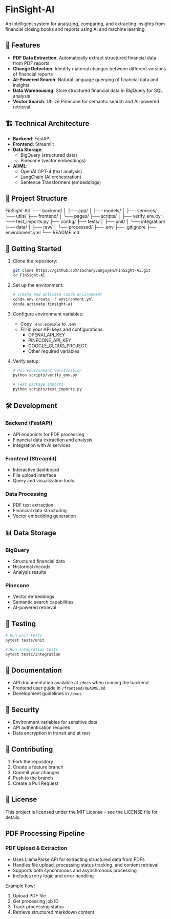 # FinSight-AI

An intelligent system for analyzing, comparing, and extracting insights from financial closing books and reports using AI and machine learning.

## 🎯 Features

- **PDF Data Extraction**: Automatically extract structured financial data from PDF reports
- **Change Detection**: Identify material changes between different versions of financial reports
- **AI-Powered Search**: Natural language querying of financial data and insights
- **Data Warehousing**: Store structured financial data in BigQuery for SQL analysis
- **Vector Search**: Utilize Pinecone for semantic search and AI-powered retrieval

## 🏗️ Technical Architecture

- **Backend**: FastAPI
- **Frontend**: Streamlit
- **Data Storage**: 
  - BigQuery (structured data)
  - Pinecone (vector embeddings)
- **AI/ML**: 
  - OpenAI GPT-4 (text analysis)
  - LangChain (AI orchestration)
  - Sentence Transformers (embeddings)

## 📁 Project Structure

FinSight-AI/
├── backend/
│   ├── app/
│   ├── models/
│   ├── services/
│   └── utils/
├── frontend/
│   └── pages/
├── scripts/
│   ├── verify_env.py
│   └── test_imports.py
├── config/
├── tests/
│   ├── unit/
│   └── integration/
├── data/
│   ├── raw/
│   └── processed/
├── .env
├── .gitignore
├── environment.yml
└── README.md

## 🚀 Getting Started

1. Clone the repository:
   ```bash
   git clone https://github.com/zacharyvunguyen/FinSight-AI.git
   cd FinSight-AI
   ```

2. Set up the environment:
   ```bash
   # Create and activate conda environment
   conda env create -f environment.yml
   conda activate finsight-ai
   ```

3. Configure environment variables:
   - Copy `.env.example` to `.env`
   - Fill in your API keys and configurations:
     - OPENAI_API_KEY
     - PINECONE_API_KEY
     - GOOGLE_CLOUD_PROJECT
     - Other required variables

4. Verify setup:
   ```bash
   # Run environment verification
   python scripts/verify_env.py
   
   # Test package imports
   python scripts/test_imports.py
   ```

## 🛠️ Development

### Backend (FastAPI)
- API endpoints for PDF processing
- Financial data extraction and analysis
- Integration with AI services

### Frontend (Streamlit)
- Interactive dashboard
- File upload interface
- Query and visualization tools

### Data Processing
- PDF text extraction
- Financial data structuring
- Vector embedding generation

## 📊 Data Storage

### BigQuery
- Structured financial data
- Historical records
- Analysis results

### Pinecone
- Vector embeddings
- Semantic search capabilities
- AI-powered retrieval

## 🧪 Testing

```bash
# Run unit tests
pytest tests/unit

# Run integration tests
pytest tests/integration
```

## 📝 Documentation

- API documentation available at `/docs` when running the backend
- Frontend user guide in `/frontend/README.md`
- Development guidelines in `/docs`

## 🔐 Security

- Environment variables for sensitive data
- API authentication required
- Data encryption in transit and at rest

## 🤝 Contributing

1. Fork the repository
2. Create a feature branch
3. Commit your changes
4. Push to the branch
5. Create a Pull Request

## 📄 License

This project is licensed under the MIT License - see the LICENSE file for details.

## PDF Processing Pipeline

### PDF Upload & Extraction
- Uses LlamaParse API for extracting structured data from PDFs
- Handles file upload, processing status tracking, and content retrieval
- Supports both synchronous and asynchronous processing
- Includes retry logic and error handling

Example flow:
1. Upload PDF file
2. Get processing job ID
3. Track processing status
4. Retrieve structured markdown content